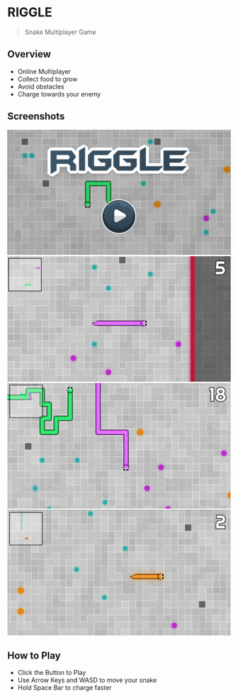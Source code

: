 # RIGGLE
> Snake Multiplayer Game

## Overview
- Online Multiplayer
- Collect food to grow
- Avoid obstacles 
- Charge towards your enemy

## Screenshots
![](images/image1.png)
![](images/image2.png)
![](images/image3.png)
![](images/image4.png)

## How to Play
- Click the Button to Play
- Use Arrow Keys and WASD to move your snake
- Hold Space Bar to charge faster